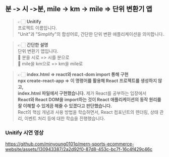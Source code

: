 ## 분 -> 시 ->분, mile -> km -> mile => 단위 변환기 앱

> 👉🏻 **Unitify** <br />
> 프로젝트 이름입니다. <br />
> "Unit"과 "Simplify"의 합성어로, 간단한 단위 변환 애플리케이션을 의미합니다.
> <br />

> 👉🏻 **간단한 설명** <br />
> 단위 변환기 앱입니다. <br />
> 📝 분을 시로 => 시를 분으로 <br />
> 📝 mile을 km으로 => km을 mile로 <br />

> 👉🏻 **index.html => react와 react-dom import 통해 구현** <br />
> **npx create-react-app => 이 명령어를 활용해 React 프로젝트를 생성하지 않고,** <br />
> **index.html 파일에서 구현했습니다.**
> 제가 React를 공부하는 입장에서<br />
> **React와 React DOM을 import하는 것이 React 애플리케이션의 동작 원리를 잘 이해할 수 있게끔 해줄 수 있겠다고 판단했습니다.** <br />
> Rect의 핵심 개념과 사용 방법을 학습하면서, React 컴포넌트의 렌더링, 상태 관리, 이벤트 처리 등에 대한 학습을 진행했습니다. <br />

### Unitify 시연 영상 <br />
https://github.com/minyoung0101q/mern-sports-ecommerce-website/assets/130943387/2a2d92f0-87d8-453c-bc7f-16c4f429c46c
<br />









